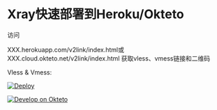 # Xray快速部署到Heroku/Okteto

访问

XXX.herokuapp.com/v2link/index.html或XXX.cloud.okteto.net/v2link/index.html
获取vless、vmess链接和二维码

Vless & Vmess: 

[![Deploy](https://www.herokucdn.com/deploy/button.png)](https://dashboard.heroku.com/new?template=https://github.com/yyutw/xry.git) 

[![Develop on Okteto](https://okteto.com/develop-okteto.svg)](https://cloud.okteto.com/deploy)
